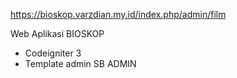 https://bioskop.varzdian.my.id/index.php/admin/film

Web Aplikasi BIOSKOP
- Codeigniter 3
- Template admin SB ADMIN
